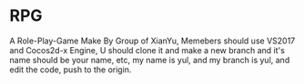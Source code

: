 # RPG
A Role-Play-Game Make By Group of XianYu,
Memebers should use VS2017 and Cocos2d-x Engine, 
U should clone it and make a new branch and it's name should be your name,
etc, my name is yul, and my branch is yul,
and edit the code, push to the origin. 
